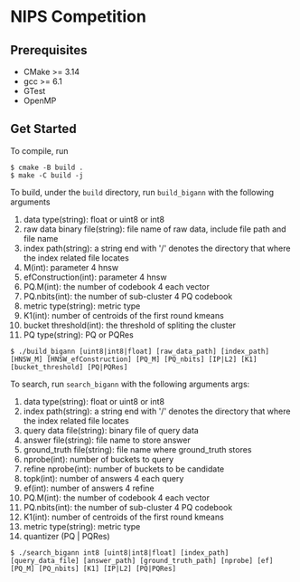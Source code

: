 # NIPS Competition

## Prerequisites
* CMake >= 3.14
* gcc >= 6.1
* GTest
* OpenMP

## Get Started

To compile, run
``` shell
$ cmake -B build .
$ make -C build -j
```


To build, under the `build` directory, run `build_bigann` with the following arguments
 1. data type(string): float or uint8 or int8
 2. raw data binary file(string): file name of raw data, include file path and file name
 3. index path(string): a string end with '/' denotes the directory that where the index related file locates
 4. M(int): parameter 4 hnsw
 5. efConstruction(int): parameter 4 hnsw
 6. PQ.M(int): the number of codebook 4 each vector
 7. PQ.nbits(int): the number of sub-cluster 4 PQ codebook
 8. metric type(string): metric type
 9. K1(int): number of centroids of the first round kmeans
 10. bucket threshold(int): the threshold of spliting the cluster
 11. PQ type(string): PQ or PQRes
 
``` shell
$ ./build_bigann [uint8|int8|float] [raw_data_path] [index_path] [HNSW_M] [HNSW_efConstruction] [PQ_M] [PQ_nbits] [IP|L2] [K1] [bucket_threshold] [PQ|PQRes]
```


To search, run `search_bigann` with the following arguments
args:
1. data type(string): float or uint8 or int8
2. index path(string): a string end with '/' denotes the directory that where the index related file locates
3. query data file(string): binary file of query data
4. answer file(string): file name to store answer
5. ground_truth file(string): file name where ground_truth stores
6. nprobe(int): number of buckets to query
7. refine nprobe(int): number of buckets to be candidate
8. topk(int): number of answers 4 each query
9. ef(int): number of answers 4 refine
10. PQ.M(int): the number of codebook 4 each vector
11. PQ.nbits(int): the number of sub-cluster 4 PQ codebook
12. K1(int): number of centroids of the first round kmeans
13. metric type(string): metric type
14. quantizer (PQ | PQRes)

``` shell
$ ./search_bigann int8 [uint8|int8|float] [index_path] [query_data_file] [answer_path] [ground_truth_path] [nprobe] [ef] [PQ_M] [PQ_nbits] [K1] [IP|L2] [PQ|PQRes]
```
